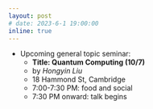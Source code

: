 ```yaml
---
layout: post
# date: 2023-6-1 19:00:00
inline: true
---
```


<!-- - Upcoming ML4Sci WG:
  - **Recent Advances in Explainable Clustering (6/22)**
  - by *Chengyuan Deng*
  - 29 Oxford St, Pierce Hall 213 Brooks Room, Cambridge 18 Hammond St, Cambridge
  - 7:30 PM: talk begins -->

- Upcoming general topic seminar:
  - **Title: Quantum Computing (10/7)**
  - by *Hongyin Liu*
  - 18 Hammond St, Cambridge
  - 7:00-7:30 PM: food and social
  - 7:30 PM onward: talk begins
  <!-- - Abstract: in this talk, I will introduce a new framework of quantum convolution to study discrete-variable (DV) quantum systems. Within this convolutional framework, we find that the stabilizer states play a similar role to Gaussian distribution in classical probability theory. For example, we establish a quantum central limit theorem, based on iterating the convolution of a zero-mean quantum state, and show this converges to a stabilizer state. Additionally, we propose a protocol, called the quantum convolution-swap test, to perform stabilizer testing for quantum states and gates.  Based on this protocol, we introduce “magic entropy” to quantify magic in quantum states and gates, in a way which may be measurable experimentally. This talk is based on the joint works with Weichen Gu, and Arthur Jaffe (PNAS120(25)2023, arXiv: 2302.08423, arXiv:2306.09292). -->

<!--
layout: post
date: 2022-12-3 19:00:00
inline: true

- Invited talk by Professor Norman Yao!
  - *Introduction to Time Crystals*
  - Please RSVP [here](https://forms.gle/PE3utKMcF4kwtHLt5) -->
